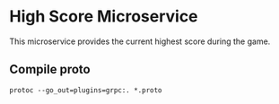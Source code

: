# High Score Microservice
This microservice provides the current highest score during the game.

## Compile proto
```
protoc --go_out=plugins=grpc:. *.proto
```
